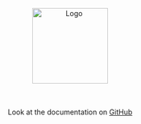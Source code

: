 <p align="center">
  <a href="https://github.com/Marius-brt/Rebst">
    <img src="https://i.ibb.co/zmPc37t/logo.png" alt="Logo" width="150">
  </a>
  <br/>
  <br/>
  <br/>
  <p align="center">
    Look at the documentation on
    <a href="https://github.com/Marius-brt/Rebst">
        GitHub
    </a>
  </p>
</p>